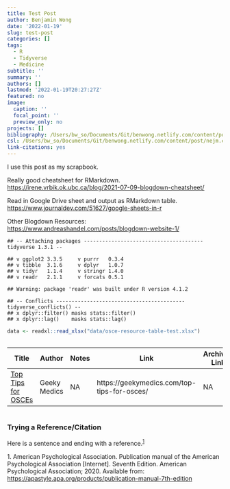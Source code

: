 ```yaml
---
title: Test Post
author: Benjamin Wong
date: '2022-01-19'
slug: test-post
categories: []
tags:
  - R
  - Tidyverse
  - Medicine
subtitle: ''
summary: ''
authors: []
lastmod: '2022-01-19T20:27:27Z'
featured: no
image:
  caption: ''
  focal_point: ''
  preview_only: no
projects: []
bibliography: /Users/bw_so/Documents/Git/benwong.netlify.com/content/post/citations.bib
csl: /Users/bw_so/Documents/Git/benwong.netlify.com/content/post/nejm.csl 
link-citations: yes
---
```


I use this post as my scrapbook.

Really good cheatsheet for RMarkdown.
https://irene.vrbik.ok.ubc.ca/blog/2021-07-09-blogdown-cheatsheet/

Read in Google Drive sheet and output as RMarkdown table.
https://www.journaldev.com/51627/google-sheets-in-r

Other Blogdown Resources:
https://www.andreashandel.com/posts/blogdown-website-1/

    ## -- Attaching packages --------------------------------------- tidyverse 1.3.1 --

    ## v ggplot2 3.3.5     v purrr   0.3.4
    ## v tibble  3.1.6     v dplyr   1.0.7
    ## v tidyr   1.1.4     v stringr 1.4.0
    ## v readr   2.1.1     v forcats 0.5.1

    ## Warning: package 'readr' was built under R version 4.1.2

    ## -- Conflicts ------------------------------------------ tidyverse_conflicts() --
    ## x dplyr::filter() masks stats::filter()
    ## x dplyr::lag()    masks stats::lag()

``` r
data <- readxl::read_xlsx("data/osce-resource-table-test.xlsx")
```

<div id="vyhzbphogx" style="overflow-x:auto;overflow-y:auto;width:auto;height:auto;">
<style>html {
  font-family: -apple-system, BlinkMacSystemFont, 'Segoe UI', Roboto, Oxygen, Ubuntu, Cantarell, 'Helvetica Neue', 'Fira Sans', 'Droid Sans', Arial, sans-serif;
}

#vyhzbphogx .gt_table {
  display: table;
  border-collapse: collapse;
  margin-left: auto;
  margin-right: auto;
  color: #333333;
  font-size: 16px;
  font-weight: normal;
  font-style: normal;
  background-color: #FFFFFF;
  width: auto;
  border-top-style: solid;
  border-top-width: 2px;
  border-top-color: #A8A8A8;
  border-right-style: none;
  border-right-width: 2px;
  border-right-color: #D3D3D3;
  border-bottom-style: solid;
  border-bottom-width: 2px;
  border-bottom-color: #A8A8A8;
  border-left-style: none;
  border-left-width: 2px;
  border-left-color: #D3D3D3;
}

#vyhzbphogx .gt_heading {
  background-color: #FFFFFF;
  text-align: center;
  border-bottom-color: #FFFFFF;
  border-left-style: none;
  border-left-width: 1px;
  border-left-color: #D3D3D3;
  border-right-style: none;
  border-right-width: 1px;
  border-right-color: #D3D3D3;
}

#vyhzbphogx .gt_title {
  color: #333333;
  font-size: 125%;
  font-weight: initial;
  padding-top: 4px;
  padding-bottom: 4px;
  border-bottom-color: #FFFFFF;
  border-bottom-width: 0;
}

#vyhzbphogx .gt_subtitle {
  color: #333333;
  font-size: 85%;
  font-weight: initial;
  padding-top: 0;
  padding-bottom: 6px;
  border-top-color: #FFFFFF;
  border-top-width: 0;
}

#vyhzbphogx .gt_bottom_border {
  border-bottom-style: solid;
  border-bottom-width: 2px;
  border-bottom-color: #D3D3D3;
}

#vyhzbphogx .gt_col_headings {
  border-top-style: solid;
  border-top-width: 2px;
  border-top-color: #D3D3D3;
  border-bottom-style: solid;
  border-bottom-width: 2px;
  border-bottom-color: #D3D3D3;
  border-left-style: none;
  border-left-width: 1px;
  border-left-color: #D3D3D3;
  border-right-style: none;
  border-right-width: 1px;
  border-right-color: #D3D3D3;
}

#vyhzbphogx .gt_col_heading {
  color: #333333;
  background-color: #FFFFFF;
  font-size: 100%;
  font-weight: normal;
  text-transform: inherit;
  border-left-style: none;
  border-left-width: 1px;
  border-left-color: #D3D3D3;
  border-right-style: none;
  border-right-width: 1px;
  border-right-color: #D3D3D3;
  vertical-align: bottom;
  padding-top: 5px;
  padding-bottom: 6px;
  padding-left: 5px;
  padding-right: 5px;
  overflow-x: hidden;
}

#vyhzbphogx .gt_column_spanner_outer {
  color: #333333;
  background-color: #FFFFFF;
  font-size: 100%;
  font-weight: normal;
  text-transform: inherit;
  padding-top: 0;
  padding-bottom: 0;
  padding-left: 4px;
  padding-right: 4px;
}

#vyhzbphogx .gt_column_spanner_outer:first-child {
  padding-left: 0;
}

#vyhzbphogx .gt_column_spanner_outer:last-child {
  padding-right: 0;
}

#vyhzbphogx .gt_column_spanner {
  border-bottom-style: solid;
  border-bottom-width: 2px;
  border-bottom-color: #D3D3D3;
  vertical-align: bottom;
  padding-top: 5px;
  padding-bottom: 5px;
  overflow-x: hidden;
  display: inline-block;
  width: 100%;
}

#vyhzbphogx .gt_group_heading {
  padding: 8px;
  color: #333333;
  background-color: #FFFFFF;
  font-size: 100%;
  font-weight: initial;
  text-transform: inherit;
  border-top-style: solid;
  border-top-width: 2px;
  border-top-color: #D3D3D3;
  border-bottom-style: solid;
  border-bottom-width: 2px;
  border-bottom-color: #D3D3D3;
  border-left-style: none;
  border-left-width: 1px;
  border-left-color: #D3D3D3;
  border-right-style: none;
  border-right-width: 1px;
  border-right-color: #D3D3D3;
  vertical-align: middle;
}

#vyhzbphogx .gt_empty_group_heading {
  padding: 0.5px;
  color: #333333;
  background-color: #FFFFFF;
  font-size: 100%;
  font-weight: initial;
  border-top-style: solid;
  border-top-width: 2px;
  border-top-color: #D3D3D3;
  border-bottom-style: solid;
  border-bottom-width: 2px;
  border-bottom-color: #D3D3D3;
  vertical-align: middle;
}

#vyhzbphogx .gt_from_md > :first-child {
  margin-top: 0;
}

#vyhzbphogx .gt_from_md > :last-child {
  margin-bottom: 0;
}

#vyhzbphogx .gt_row {
  padding-top: 8px;
  padding-bottom: 8px;
  padding-left: 5px;
  padding-right: 5px;
  margin: 10px;
  border-top-style: solid;
  border-top-width: 1px;
  border-top-color: #D3D3D3;
  border-left-style: none;
  border-left-width: 1px;
  border-left-color: #D3D3D3;
  border-right-style: none;
  border-right-width: 1px;
  border-right-color: #D3D3D3;
  vertical-align: middle;
  overflow-x: hidden;
}

#vyhzbphogx .gt_stub {
  color: #333333;
  background-color: #FFFFFF;
  font-size: 100%;
  font-weight: initial;
  text-transform: inherit;
  border-right-style: solid;
  border-right-width: 2px;
  border-right-color: #D3D3D3;
  padding-left: 12px;
}

#vyhzbphogx .gt_summary_row {
  color: #333333;
  background-color: #FFFFFF;
  text-transform: inherit;
  padding-top: 8px;
  padding-bottom: 8px;
  padding-left: 5px;
  padding-right: 5px;
}

#vyhzbphogx .gt_first_summary_row {
  padding-top: 8px;
  padding-bottom: 8px;
  padding-left: 5px;
  padding-right: 5px;
  border-top-style: solid;
  border-top-width: 2px;
  border-top-color: #D3D3D3;
}

#vyhzbphogx .gt_grand_summary_row {
  color: #333333;
  background-color: #FFFFFF;
  text-transform: inherit;
  padding-top: 8px;
  padding-bottom: 8px;
  padding-left: 5px;
  padding-right: 5px;
}

#vyhzbphogx .gt_first_grand_summary_row {
  padding-top: 8px;
  padding-bottom: 8px;
  padding-left: 5px;
  padding-right: 5px;
  border-top-style: double;
  border-top-width: 6px;
  border-top-color: #D3D3D3;
}

#vyhzbphogx .gt_striped {
  background-color: rgba(128, 128, 128, 0.05);
}

#vyhzbphogx .gt_table_body {
  border-top-style: solid;
  border-top-width: 2px;
  border-top-color: #D3D3D3;
  border-bottom-style: solid;
  border-bottom-width: 2px;
  border-bottom-color: #D3D3D3;
}

#vyhzbphogx .gt_footnotes {
  color: #333333;
  background-color: #FFFFFF;
  border-bottom-style: none;
  border-bottom-width: 2px;
  border-bottom-color: #D3D3D3;
  border-left-style: none;
  border-left-width: 2px;
  border-left-color: #D3D3D3;
  border-right-style: none;
  border-right-width: 2px;
  border-right-color: #D3D3D3;
}

#vyhzbphogx .gt_footnote {
  margin: 0px;
  font-size: 90%;
  padding: 4px;
}

#vyhzbphogx .gt_sourcenotes {
  color: #333333;
  background-color: #FFFFFF;
  border-bottom-style: none;
  border-bottom-width: 2px;
  border-bottom-color: #D3D3D3;
  border-left-style: none;
  border-left-width: 2px;
  border-left-color: #D3D3D3;
  border-right-style: none;
  border-right-width: 2px;
  border-right-color: #D3D3D3;
}

#vyhzbphogx .gt_sourcenote {
  font-size: 90%;
  padding: 4px;
}

#vyhzbphogx .gt_left {
  text-align: left;
}

#vyhzbphogx .gt_center {
  text-align: center;
}

#vyhzbphogx .gt_right {
  text-align: right;
  font-variant-numeric: tabular-nums;
}

#vyhzbphogx .gt_font_normal {
  font-weight: normal;
}

#vyhzbphogx .gt_font_bold {
  font-weight: bold;
}

#vyhzbphogx .gt_font_italic {
  font-style: italic;
}

#vyhzbphogx .gt_super {
  font-size: 65%;
}

#vyhzbphogx .gt_footnote_marks {
  font-style: italic;
  font-weight: normal;
  font-size: 65%;
}
</style>
<table class="gt_table">
  
  <thead class="gt_col_headings">
    <tr>
      <th class="gt_col_heading gt_columns_bottom_border gt_center" rowspan="1" colspan="1">Title</th>
      <th class="gt_col_heading gt_columns_bottom_border gt_left" rowspan="1" colspan="1">Author</th>
      <th class="gt_col_heading gt_columns_bottom_border gt_center" rowspan="1" colspan="1">Notes</th>
      <th class="gt_col_heading gt_columns_bottom_border gt_left" rowspan="1" colspan="1">Link</th>
      <th class="gt_col_heading gt_columns_bottom_border gt_center" rowspan="1" colspan="1">Archived Link</th>
      <th class="gt_col_heading gt_columns_bottom_border gt_left" rowspan="1" colspan="1">Date Added</th>
    </tr>
  </thead>
  <tbody class="gt_table_body">
    <tr><td class="gt_row gt_center"><a href = "https://geekymedics.com/top-tips-for-osces/">Top Tips for OSCEs</a></td>
<td class="gt_row gt_left">Geeky Medics</td>
<td class="gt_row gt_center">NA</td>
<td class="gt_row gt_left">https://geekymedics.com/top-tips-for-osces/</td>
<td class="gt_row gt_center">NA</td>
<td class="gt_row gt_left">2022-01-21</td></tr>
  </tbody>
  
  
</table>
</div>

### Trying a Reference/Citation

Here is a sentence and ending with a reference.<sup>[1](#ref-apaPublicationManual2020)</sup>

<div id="refs" class="references csl-bib-body">

<div id="ref-apaPublicationManual2020" class="csl-entry">

<span class="csl-left-margin">1. </span><span class="csl-right-inline">American Psychological Association. Publication manual of the American Psychological Association \[Internet\]. Seventh Edition. American Psychological Association; 2020. Available from: <https://apastyle.apa.org/products/publication-manual-7th-edition></span>

</div>

</div>
